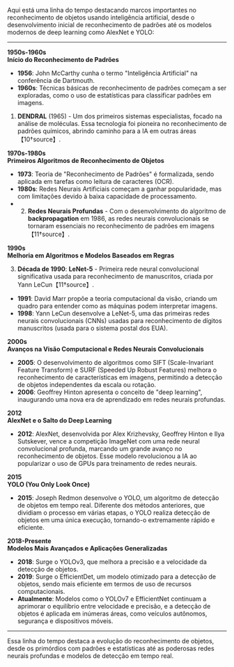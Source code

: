 Aqui está uma linha do tempo destacando marcos importantes no reconhecimento de objetos usando inteligência artificial, desde o desenvolvimento inicial de reconhecimento de padrões até os modelos modernos de deep learning como AlexNet e YOLO:

---

**1950s-1960s**  
**Início do Reconhecimento de Padrões**  
- **1956**: John McCarthy cunha o termo "Inteligência Artificial" na conferência de Dartmouth.
- **1960s**: Técnicas básicas de reconhecimento de padrões começam a ser exploradas, como o uso de estatísticas para classificar padrões em imagens.

1. **DENDRAL** (1965) - Um dos primeiros sistemas especialistas, focado na análise de moléculas. Essa tecnologia foi pioneira no reconhecimento de padrões químicos, abrindo caminho para a IA em outras áreas【10†source】.

**1970s-1980s**  
**Primeiros Algoritmos de Reconhecimento de Objetos**  
- **1973**: Teoria de "Reconhecimento de Padrões" é formalizada, sendo aplicada em tarefas como leitura de caracteres (OCR).
- **1980s**: Redes Neurais Artificiais começam a ganhar popularidade, mas com limitações devido à baixa capacidade de processamento.
- 2. **Redes Neurais Profundas** - Com o desenvolvimento do algoritmo de **backpropagation** em 1986, as redes neurais convolucionais se tornaram essenciais no reconhecimento de padrões em imagens【11†source】.


**1990s**  
**Melhoria em Algoritmos e Modelos Baseados em Regras**  

3. **Década de 1990**: **LeNet-5** - Primeira rede neural convolucional significativa usada para reconhecimento de manuscritos, criada por Yann LeCun【11†source】.

- **1991**: David Marr propõe a teoria computacional da visão, criando um quadro para entender como as máquinas podem interpretar imagens.
- **1998**: Yann LeCun desenvolve a LeNet-5, uma das primeiras redes neurais convolucionais (CNNs) usadas para reconhecimento de dígitos manuscritos (usada para o sistema postal dos EUA).

**2000s**  
**Avanços na Visão Computacional e Redes Neurais Convolucionais**  
- **2005**: O desenvolvimento de algoritmos como SIFT (Scale-Invariant Feature Transform) e SURF (Speeded Up Robust Features) melhora o reconhecimento de características em imagens, permitindo a detecção de objetos independentes da escala ou rotação.
- **2006**: Geoffrey Hinton apresenta o conceito de "deep learning", inaugurando uma nova era de aprendizado em redes neurais profundas.


**2012**  
**AlexNet e o Salto do Deep Learning**  
- **2012**: AlexNet, desenvolvida por Alex Krizhevsky, Geoffrey Hinton e Ilya Sutskever, vence a competição ImageNet com uma rede neural convolucional profunda, marcando um grande avanço no reconhecimento de objetos. Esse modelo revolucionou a IA ao popularizar o uso de GPUs para treinamento de redes neurais.

**2015**  
**YOLO (You Only Look Once)**  
- **2015**: Joseph Redmon desenvolve o YOLO, um algoritmo de detecção de objetos em tempo real. Diferente dos métodos anteriores, que dividiam o processo em várias etapas, o YOLO realiza detecção de objetos em uma única execução, tornando-o extremamente rápido e eficiente.

**2018-Presente**  
**Modelos Mais Avançados e Aplicações Generalizadas**  
- **2018**: Surge o YOLOv3, que melhora a precisão e a velocidade da detecção de objetos.
- **2019**: Surge o EfficientDet, um modelo otimizado para a detecção de objetos, sendo mais eficiente em termos de uso de recursos computacionais.
- **Atualmente**: Modelos como o YOLOv7 e EfficientNet continuam a aprimorar o equilíbrio entre velocidade e precisão, e a detecção de objetos é aplicada em inúmeras áreas, como veículos autônomos, segurança e dispositivos móveis.

---

Essa linha do tempo destaca a evolução do reconhecimento de objetos, desde os primórdios com padrões e estatísticas até as poderosas redes neurais profundas e modelos de detecção em tempo real.

